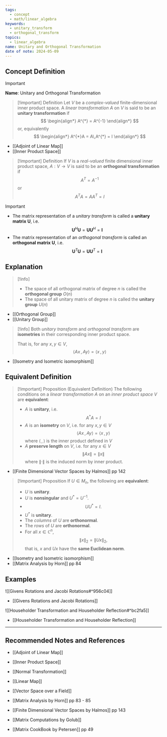 ```yaml
---
tags:
  - concept
  - math/linear_algebra
keywords:
  - unitary_transform
  - orthogonal_transform
topics:
  - linear_algebra
name: Unitary and Orthogonal Transformation
date of note: 2024-05-09
---
```


## Concept Definition

>[!important]
>**Name**: Unitary and Orthogonal Transformation

>[!important] Definition
>Let $V$ be a *complex-valued* finite-dimensional inner product space. A *linear transformation* $A$ on $V$ is said to be an **unitary transformation**  if
>$$
> \begin{align*}
> A^{*} = A^{-1}
> \end{align*}
>$$ 
>or, equivalently
>$$
> \begin{align*}
> A^{*}A = A\,A^{*} = I
> \end{align*}
>$$

- [[Adjoint of Linear Map]]
- [[Inner Product Space]]

>[!important] Definition
>If $V$ is a *real-valued* finite dimensional inner product space, $A: V\to V$ is said to be an **orthogonal transformation** if 
>$$
>A^T = A^{-1}
>$$
>or
>$$
>A^T A = A A^T = I
>$$


>[!important]
>- The matrix representation of a *unitary transform* is called a **unitary matrix** $\boldsymbol{U}$, i.e.
>$$
>\boldsymbol{U}^H \boldsymbol{U} = \boldsymbol{U} \boldsymbol{U}^H = \boldsymbol{I}
>$$ 
>- The matrix representation of an *orthogonal transform* is called an **orthogonal matrix** $\boldsymbol{U}$, i.e.
>$$
>\boldsymbol{U}^T \boldsymbol{U} = \boldsymbol{U} \boldsymbol{U}^T = \boldsymbol{I}
>$$ 

## Explanation

>[!info]
>- The space of all orthogonal matrix of degree $n$ is called the **orthogonal group** $O(n)$
>- The space of all unitary matrix of degree $n$ is called the **unitary group** $U(n)$

- [[Orthogonal Group]]
- [[Unitary Group]]

>[!info]
>Both *unitary transform* and *orthogonal transform* are **isometries** in their corresponding inner product space.
>
>That is, for any $x, y \in V$,
>$$
>\left\langle  Ax\,,\,Ay    \right\rangle = \left\langle  x\,,\,y    \right\rangle
>$$
>

- [[Isometry and Isometric isomorphism]]

## Equivalent Definition


>[!important] Proposition (Equivalent Definition)
>The following conditions on a *linear transformation* $A$ on an *inner product space* $V$ are **equivalent**:
>- $A$ is **unitary**, i.e.
>  $$
>  A^{*}A = I
> $$
>- $A$ is an **isometry** on $V$, i.e. for any $x, y \in V$ 
>  $$
>  \left\langle Ax\,,\,Ay \right\rangle = \left\langle  x\,,\,y \right\rangle
> $$
> where $\left\langle  \,,\,    \right\rangle$ is the inner product defined in $V$
>- $A$ **preserve length** on $V$, i.e. for any $x\in V$
>  $$
>  \lVert A x\rVert = \lVert x \rVert  
> $$ 
> where $\lVert \cdot \rVert$ is the induced norm by inner product.

- [[Finite Dimensional Vector Spaces by Halmos]] pp 142


>[!important] Proposition
>If $U\in M_{n}$, the following are **equivalent**:
>- $U$ is **unitary**.
>- $U$ is **nonsingular** and $U^{*} = U^{-1}$.
>- $$UU^{*} = I.$$
>- $U^{*}$ is **unitary**.
>- The *columns* of $U$ are **orthonormal**.
>- The *rows* of $U$ are **orthonormal**.
>- For all $x\in \mathbb{C}^{n}$, $$\lVert x \rVert_{2} = \lVert Ux \rVert_{2},$$ that is, $x$ and $Ux$ have the **same Euclidean norm**.

- [[Isometry and Isometric isomorphism]]
- [[Matrix Analysis by Horn]] pp 84


## Examples

![[Givens Rotations and Jacobi Rotations#^956c04]]

- [[Givens Rotations and Jacobi Rotations]]

![[Householder Transformation and Householder Reflection#^bc2fa5]]

- [[Householder Transformation and Householder Reflection]]





-----------
##  Recommended Notes and References

- [[Adjoint of Linear Map]]
- [[Inner Product Space]]

- [[Normal Transformation]]

- [[Linear Map]]
- [[Vector Space over a Field]]


- [[Matrix Analysis by Horn]] pp 83 - 85
- [[Finite Dimensional Vector Spaces by Halmos]] pp 143
- [[Matrix Computations by Golub]]
- [[Matrix CookBook by Petersen]] pp 49